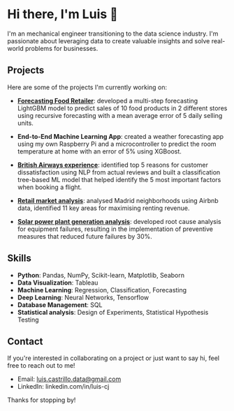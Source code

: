 # Hi there, I'm Luis 👋

I'm an mechanical engineer transitioning to the data science industry. I'm passionate about leveraging data to create valuable insights and solve real-world problems for businesses.

## Projects

Here are some of the projects I'm currently working on:

- [**Forecasting Food Retailer**](https://github.com/luis-cj/data-science-forecasting-food-retailer): developed a multi-step forecasting LightGBM model to predict sales of 10 food products in 2 different stores using recursive forecasting with a mean average error of 5 daily selling units.

- **End-to-End Machine Learning App**: created a weather forecasting app using my own Raspberry Pi and a microcontroller to predict the room temperature at home with an error of 5% using XGBoost.

- [**British Airways experience**](https://github.com/luis-cj/data-science-british-airways): identified top 5 reasons for customer dissatisfaction using NLP from actual reviews and built a classification tree-based ML model that helped identify the 5 most important factors when booking a flight.

- [**Retail market analysis**](https://github.com/luis-cj/data-science-retail-market-madrid): analysed Madrid neighborhoods using Airbnb data, identified 11 key areas for maximising renting revenue.

- [**Solar power plant generation analysis**](https://github.com/luis-cj/data-science-solar-power-plant): developed root cause analysis for equipment failures, resulting in the implementation of preventive measures that reduced future failures by 30%.

## Skills

- **Python**: Pandas, NumPy, Scikit-learn, Matplotlib, Seaborn
- **Data Visualization**: Tableau
- **Machine Learning**: Regression, Classification, Forecasting
- **Deep Learning**: Neural Networks, Tensorflow
- **Database Management**: SQL
- **Statistical analysis**: Design of Experiments, Statistical Hypothesis Testing

## Contact

If you're interested in collaborating on a project or just want to say hi, feel free to reach out to me!

- Email: luis.castrillo.data@gmail.com
- LinkedIn: linkedin.com/in/luis-cj

Thanks for stopping by!

<!--
**luis-cj/luis-cj** is a ✨ _special_ ✨ repository because its `README.md` (this file) appears on your GitHub profile.

Here are some ideas to get you started:

- 🔭 I’m currently working on ...
- 🌱 I’m currently learning ...
- 👯 I’m looking to collaborate on ...
- 🤔 I’m looking for help with ...
- 💬 Ask me about ...
- 📫 How to reach me: ...
- 😄 Pronouns: ...
- ⚡ Fun fact: ...
-->
